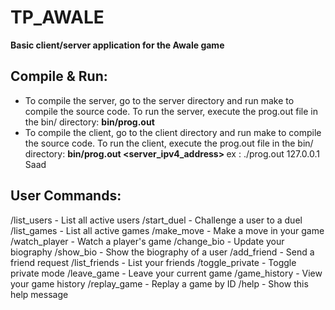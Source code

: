 # TP_AWALE
**Basic client/server application for the Awale game**

## Compile & Run:
- To compile the server, go to the server directory and run make to compile the source code. To run the server, execute the prog.out file in the bin/ directory: **bin/prog.out**
- To compile the client, go to the client directory and run make to compile the source code. To run the client, execute the prog.out file in the bin/ directory: **bin/prog.out <server_ipv4_address> <username>**
ex : ./prog.out 127.0.0.1 Saad

## User Commands:
/list_users          - List all active users
/start_duel <user>   - Challenge a user to a duel
/list_games          - List all active games
/make_move <pit>     - Make a move in your game
/watch_player <user> - Watch a player's game
/change_bio <bio>    - Update your biography
/show_bio <user>     - Show the biography of a user
/add_friend <user>   - Send a friend request
/list_friends        - List your friends
/toggle_private      - Toggle private mode
/leave_game          - Leave your current game
/game_history        - View your game history
/replay_game <id>    - Replay a game by ID
/help                - Show this help message

